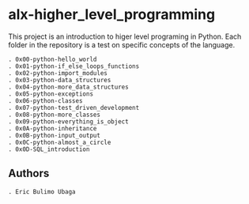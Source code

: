 # alx-higher_level_programming

This project is an introduction to higer level programing in Python.
Each folder in the repository is a test on specific concepts of the language.

	. 0x00-python-hello_world
	. 0x01-python-if_else_loops_functions
	. 0x02-python-import_modules
	. 0x03-python-data_structures
    . 0x04-python-more_data_structures
    . 0x05-python-exceptions
    . 0x06-python-classes
    . 0x07-python-test_driven_development
    . 0x08-python-more_classes
    . 0x09-python-everything_is_object
    . 0x0A-python-inheritance
    . 0x0B-python-input_output
    . 0x0C-python-almost_a_circle
    . 0x0D-SQL_introduction

## Authors

	. Eric Bulimo Ubaga

